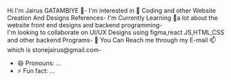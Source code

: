 Hi I'm Jairus GATAMBIYE 👋- 
I'm interested in 👀 Coding and other Website Creation And Designs References- 
I'm Currently Learning 🌱a lot about the website front end designs and backend programming-  
I'm looking to collaborate on UI/UX Designs using figma,react JS,HTML,CSS and other backend Programs- 💞️ 
You Can Reach me through my E-mail 📫 which is stonejairus@gmail.com- 
- 😄 Pronouns: ...
- ⚡ Fun fact: ...

<!---
Jairusgatambiye/Jairusgatambiye is a ✨ special ✨ repository because its `README.md` (this file) appears on your GitHub profile.
You can click the Preview link to take a look at your changes.
--->
